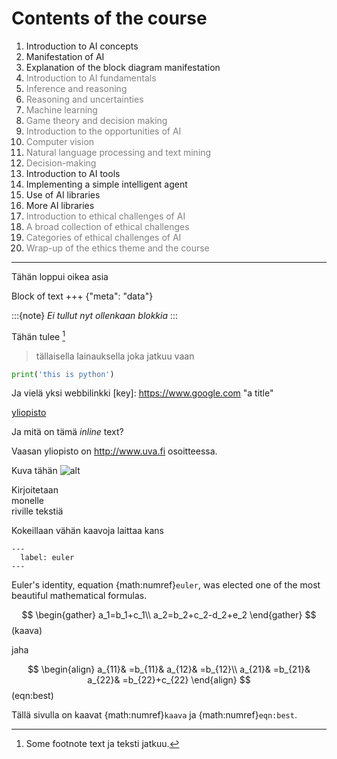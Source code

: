 Contents of the course
============


<style>
  span.gr { color: grey;  }
</style>

1. Introduction to AI concepts
1. Manifestation of AI
1. Explanation of the block diagram manifestation
1. <span class="gr">Introduction to AI fundamentals</span>
1. <span class="gr">Inference and reasoning</span>
1. <span class="gr">Reasoning and uncertainties</span>
1. <span class="gr">Machine learning</span>
1. <span class="gr">Game theory and decision making</span>
1. <span class="gr">Introduction to the opportunities of AI</span>
1. <span class="gr">Computer vision</span>
1. <span class="gr">Natural language processing and text mining</span>
1. <span class="gr">Decision-making</span>
1. Introduction to AI tools
1. Implementing a simple intelligent agent
1. Use of AI libraries
1. More AI libraries
1. <span class="gr">Introduction to ethical challenges of AI</span>
1. <span class="gr">A broad collection of ethical challenges</span>
1. <span class="gr">Categories of ethical challenges of AI</span>
1. <span class="gr">Wrap-up of the ethics theme and the course</span>

---
Tähän loppui oikea asia

Block of text
+++ {"meta": "data"}

:::{note}
*Ei tullut nyt ollenkaan blokkia*
:::


Tähän tulee [^ref]
[^ref]:Some footnote text
ja teksti jatkuu.
 > tällaisella lainauksella joka jatkuu vaan

 ```python
print('this is python')
```

Ja vielä yksi webbilinkki
[key]: https://www.google.com "a title"

[yliopisto](https://www.google.com)


Ja mitä on tämä *inline* text?

Vaasan yliopisto on  <http://www.uva.fi> osoitteessa.

Kuva tähän ![alt](logo.png "title")

Kirjoitetaan\
monelle\
riville
tekstiä


Kokeillaan vähän kaavoja laittaa kans

```{math} e^{i\pi} + 1 = 0
---
  label: euler
---
```

Euler's identity, equation {math:numref}`euler`, was elected one of the
most beautiful mathematical formulas.

$$
  \begin{gather}
  a_1=b_1+c_1\\
  a_2=b_2+c_2-d_2+e_2
  \end{gather}
$$ (kaava)

jaha

$$
  \begin{align}
  a_{11}& =b_{11}&
  a_{12}& =b_{12}\\
  a_{21}& =b_{21}&
  a_{22}& =b_{22}+c_{22}
  \end{align}
$$ (eqn:best)


Tällä sivulla on kaavat  {math:numref}`kaava` ja {math:numref}`eqn:best`.
